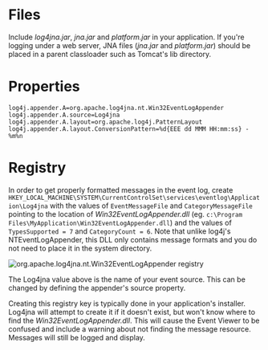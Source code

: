 Files
=====

Include *log4jna.jar*, *jna.jar* and *platform.jar* in your application. If you're logging under a web server, JNA files (*jna.jar* and *platform.jar*) should be placed in a parent classloader such as Tomcat's lib directory.

Properties
==========

`log4j.appender.A=org.apache.log4jna.nt.Win32EventLogAppender
log4j.appender.A.source=Log4jna
log4j.appender.A.layout=org.apache.log4j.PatternLayout 
log4j.appender.A.layout.ConversionPattern=%d{EEE dd MMM HH:mm:ss} - %m%n`

Registry
========

In order to get properly formatted messages in the event log, create `HKEY_LOCAL_MACHINE\SYSTEM\CurrentControlSet\services\eventlog\Application\Log4jna` with the values of `EventMessageFile` and `CategoryMessageFile` pointing to the location of *Win32EventLogAppender.dll* (eg. `c:\Program Files\MyApplication\Win32EventLogAppender.dll`) and the values of `TypesSupported = 7` and `CategoryCount = 6`. Note that unlike log4j's NTEventLogAppender, this DLL only contains message formats and you do not need to place it in the system directory.

![org.apache.log4jna.nt.Win32EventLogAppender registry](https://raw.github.com/dblock/log4jna/master/doc/org.apache.log4jna.nt.Win32EventLogAppender.registry.png "Registry")

The Log4jna value above is the name of your event source. This can be changed by defining the appender's source property.

Creating this registry key is typically done in your application's installer. Log4jna will attempt to create it if it doesn't exist, but won't know where to find the *Win32EventLogAppender.dll*. This will cause the Event Viewer to be confused and include a warning about not finding the message resource. Messages will still be logged and display.
